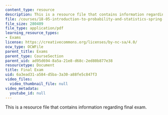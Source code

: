 ```yaml
---
content_type: resource
description: This is a resource file that contains information regarding final exam.
file: /courses/18-05-introduction-to-probability-and-statistics-spring-2014/6a3ead31a584d5ba3a30a88fe5c847f3_MIT18_05S14_Exam_Final.pdf
file_size: 280409
file_type: application/pdf
learning_resource_types:
- Exams
license: https://creativecommons.org/licenses/by-nc-sa/4.0/
ocw_type: OCWFile
parent_title: Exams
parent_type: CourseSection
parent_uid: ad95d694-8a5a-21e8-d68c-2ed80b877e38
resourcetype: Document
title: Final Exam
uid: 6a3ead31-a584-d5ba-3a30-a88fe5c847f3
video_files:
  video_thumbnail_file: null
video_metadata:
  youtube_id: null
---
```

This is a resource file that contains information regarding final exam.
